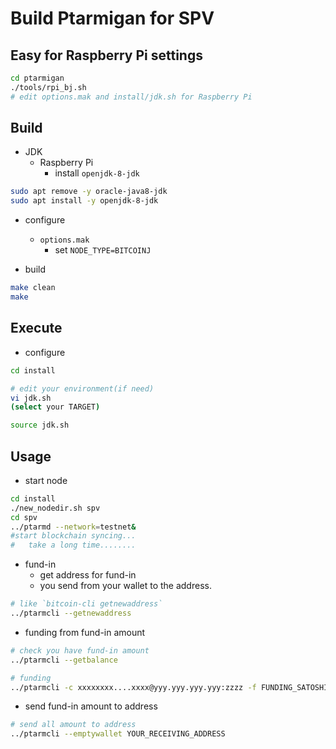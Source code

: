 # Build Ptarmigan for SPV

## Easy for Raspberry Pi settings

```bash
cd ptarmigan
./tools/rpi_bj.sh
# edit options.mak and install/jdk.sh for Raspberry Pi
```

## Build

* JDK
  * Raspberry Pi
    * install `openjdk-8-jdk`

```bash
sudo apt remove -y oracle-java8-jdk
sudo apt install -y openjdk-8-jdk
```

* configure
  * `options.mak`
    * set `NODE_TYPE=BITCOINJ`

* build

```bash
make clean
make
```

## Execute

* configure

```bash
cd install

# edit your environment(if need)
vi jdk.sh
(select your TARGET)

source jdk.sh
```

## Usage

* start node

```bash
cd install
./new_nodedir.sh spv
cd spv
../ptarmd --network=testnet&
#start blockchain syncing...
#   take a long time........
```

* fund-in
  * get address for fund-in
  * you send from your wallet to the address.

```bash
# like `bitcoin-cli getnewaddress`
../ptarmcli --getnewaddress
```

* funding from fund-in amount

```bash
# check you have fund-in amount
../ptarmcli --getbalance

# funding
../ptarmcli -c xxxxxxxx....xxxx@yyy.yyy.yyy.yyy:zzzz -f FUNDING_SATOSHIS
```

* send fund-in amount to address

```bash
# send all amount to address
../ptarmcli --emptywallet YOUR_RECEIVING_ADDRESS
```